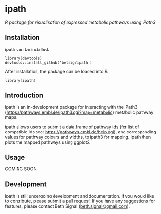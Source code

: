 # ipath

*R package for visualisation of expressed metabolic pathways using iPath3*

## Installation
ipath can be installed:
```
library(devtools)
devtools::install_github('betsig/ipath')
```
After installation, the package can be loaded into R.
```
library(ipath)
```

## Introduction

ipath is an in-development package for interacting with the iPath3 (https://pathways.embl.de/ipath3.cgi?map=metabolic) metabolic pathway maps.

ipath allows users to submit a data.frame of pathway ids (for list of compatible ids see: https://pathways.embl.de/help.cgi), and corresponding values for pathway colours and widths, to ipath3 for mapping. ipath then plots the mapped pathways using ggplot2. 


## Usage

COMING SOON.

## Development

ipath is still undergoing development and documentation.
If you would like to contribute, please submit a pull request!
If you have any suggestions for features, please contact Beth Signal (beth.signal@gmail.com).



